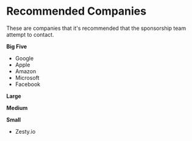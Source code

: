 # Recommended Companies
These are companies that it's recommended that the sponsorship team attempt to contact.

**Big Five**
* Google
* Apple
* Amazon
* Microsoft
* Facebook

**Large**

**Medium**

**Small**
* Zesty.io